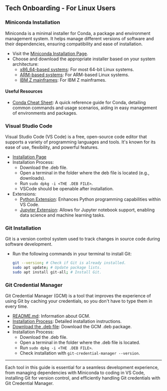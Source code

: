 ## Tech Onboarding - For Linux Users

### Miniconda Installation
Miniconda is a minimal installer for Conda, a package and environment management system. It helps manage different versions of software and their dependencies, ensuring compatibility and ease of installation.

- Visit the [Miniconda Installation Page](https://docs.conda.io/projects/miniconda/en/latest/index.html).
- Choose and download the appropriate installer based on your system architecture:
  - [x86_64-based systems](https://repo.anaconda.com/miniconda/Miniconda3-latest-Linux-x86_64.sh): For most 64-bit Linux systems.
  - [ARM-based systems](https://repo.anaconda.com/miniconda/Miniconda3-latest-Linux-aarch64.sh): For ARM-based Linux systems.
  - [IBM Z mainframes](https://repo.anaconda.com/miniconda/Miniconda3-latest-Linux-s390x.sh): For IBM Z mainframes.

#### Useful Resources
- [Conda Cheat Sheet](https://conda.io/projects/conda/en/latest/user-guide/cheatsheet.html): A quick reference guide for Conda, detailing common commands and usage scenarios, aiding in easy management of environments and packages.

### Visual Studio Code
Visual Studio Code (VS Code) is a free, open-source code editor that supports a variety of programming languages and tools. It's known for its ease of use, flexibility, and powerful features.

- [Installation Page](https://code.visualstudio.com)
- Installation Process:
  - Download the .deb file.
  - Open a terminal in the folder where the deb file is located (e.g., downloads).
  - Run `sudo dpkg -i <THE .DEB FILE>`.
  - VSCode should be openable after installation.
- Extensions:
  - [Python Extension](https://marketplace.visualstudio.com/items?itemName=ms-python.python): Enhances Python programming capabilities within VS Code.
  - [Jupyter Extension](https://marketplace.visualstudio.com/items?itemName=ms-toolsai.jupyter): Allows for Jupyter notebook support, enabling data science and machine learning tasks.

### Git Installation
Git is a version control system used to track changes in source code during software development.

- Run the following commands in your terminal to install Git:
  ```bash
  git --version; # Check if Git is already installed.
  sudo apt update; # Update package lists.
  sudo apt install git-all; # Install Git.
  ```

### Git Credential Manager
Git Credential Manager (GCM) is a tool that improves the experience of using Git by caching your credentials, so you don't have to type them in every time.

- [README.md](https://github.com/git-ecosystem/git-credential-manager/blob/main/README.md): Information about GCM.
- [Installation Process](https://github.com/git-ecosystem/git-credential-manager/blob/release/docs/install.md): Detailed installation instructions.
- [Download the .deb file](https://github.com/git-ecosystem/git-credential-manager/releases/tag/v2.4.1): Download the GCM .deb package.
- Installation Process:
  - Download the .deb file.
  - Open a terminal in the folder where the .deb file is located.
  - Run `sudo dpkg -i <THE .DEB FILE>`.
  - Check installation with `git-credential-manager --version`.

---

Each tool in this guide is essential for a seamless development experience, from managing dependencies with Miniconda to coding in VS Code, installing Git for version control, and efficiently handling Git credentials with Git Credential Manager.